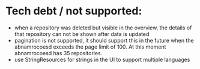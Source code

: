 
# Tech debt / not supported:
- when a repository was deleted but visible in the overview, the details of that repository can not 
be shown after data is updated
- pagination is not supported, it should support this in the future when the abnamrocoesd exceeds
the page limit of 100. At this moment abnamrocoesd has 35 repositories. 
- use StringResources for strings in the UI to support multiple languages 
